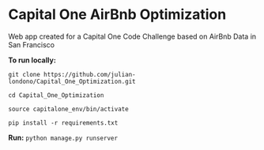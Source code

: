 # Capital One AirBnb Optimization
Web app created for a Capital One Code Challenge based on AirBnb Data in San Francisco

**To run locally:**

`git clone https://github.com/julian-londono/Capital_One_Optimization.git`

`cd Capital_One_Optimization`

`source capitalone_env/bin/activate`

`pip install -r requirements.txt`

**Run:** `python manage.py runserver`
